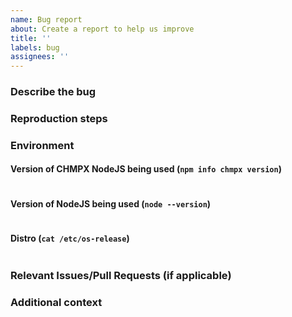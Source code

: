 ```yaml
---
name: Bug report
about: Create a report to help us improve
title: ''
labels: bug
assignees: ''
---
```


<!-- -------------------------------------------------------------
[ REQUEST BEFORE POSTING ]
The following information is very important in order to help us to
help you.
Omission of the following details may delay your support request.
-------------------------------------------------------------- -->

### Describe the bug
<!-- -------------------------------------------------------------
Please describe the details of the bug, the problem, etc. to the
extent that you understand.
-------------------------------------------------------------- -->

### Reproduction steps
<!-- -------------------------------------------------------------
Please provide any steps to reproduce this issue.
-------------------------------------------------------------- -->

### Environment
<!-- -------------------------------------------------------------
Please describe to the best of your knowledge the environment in
which the problem occurred.
-------------------------------------------------------------- -->

#### Version of CHMPX NodeJS being used (`npm info chmpx version`)
```
```

#### Version of NodeJS being used (`node --version`)
```
```

#### Distro (`cat /etc/os-release`)
```
```

### Relevant Issues/Pull Requests (if applicable)
<!-- -------------------------------------------------------------
If there are Issues or Pull Requests related to this Issue, please
list it.
-------------------------------------------------------------- -->

### Additional context
<!-- -------------------------------------------------------------
Add any other context(ex. logs) about the problem here.
-------------------------------------------------------------- -->
